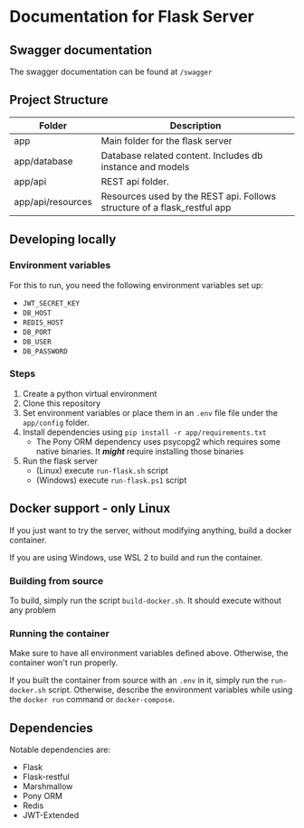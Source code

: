# Documentation for Flask Server

## Swagger documentation

The swagger documentation can be found at ```/swagger```

## Project Structure

| Folder | Description
| --- | ------------ |
| app | Main folder for the flask server |
| app/database | Database related content. Includes db instance and models |
| app/api | REST api folder. |
| app/api/resources | Resources used by the REST api. Follows structure of a flask_restful app |

## Developing locally

### Environment variables

For this to run, you need the following environment variables set up:

* ```JWT_SECRET_KEY```
* ```DB_HOST```
* ```REDIS_HOST```
* ```DB_PORT```
* ```DB_USER```
* ```DB_PASSWORD```

### Steps

1. Create a python virtual environment
2. Clone this repository
3. Set environment variables or place them in an ```.env``` file file under the ```app/config``` folder.
4. Install dependencies using ```pip install -r app/requirements.txt```
    * The Pony ORM dependency uses psycopg2 which requires some native binaries. It ***might*** require
      installing those binaries
5. Run the flask server
    * (Linux) execute ```run-flask.sh``` script
    * (Windows) execute ```run-flask.ps1``` script

## Docker support - only Linux

If you just want to try the server, without modifying anything, build a docker container.

If you are using Windows, use WSL 2 to build and run the container.

### Building from source

To build, simply run the script ```build-docker.sh```. It should execute without any problem

### Running the container

Make sure to have all environment variables defined above. Otherwise, the container won't run properly.

If you built the container from source with an ```.env``` in it, simply run the ```run-docker.sh``` script. Otherwise, describe the environment variables while using the ```docker run``` command or ```docker-compose```.

## Dependencies

Notable dependencies are:

* Flask
* Flask-restful
* Marshmallow
* Pony ORM
* Redis
* JWT-Extended
